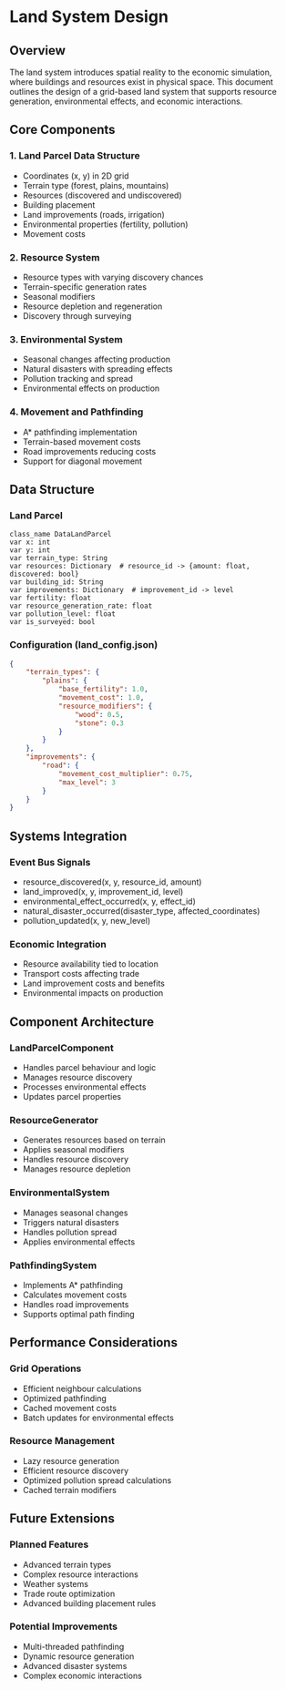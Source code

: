 # Land System Design

## Overview
The land system introduces spatial reality to the economic simulation, where buildings and resources exist in physical space. This document outlines the design of a grid-based land system that supports resource generation, environmental effects, and economic interactions.

## Core Components

### 1. Land Parcel Data Structure
- Coordinates (x, y) in 2D grid
- Terrain type (forest, plains, mountains)
- Resources (discovered and undiscovered)
- Building placement
- Land improvements (roads, irrigation)
- Environmental properties (fertility, pollution)
- Movement costs

### 2. Resource System
- Resource types with varying discovery chances
- Terrain-specific generation rates
- Seasonal modifiers
- Resource depletion and regeneration
- Discovery through surveying

### 3. Environmental System
- Seasonal changes affecting production
- Natural disasters with spreading effects
- Pollution tracking and spread
- Environmental effects on production

### 4. Movement and Pathfinding
- A* pathfinding implementation
- Terrain-based movement costs
- Road improvements reducing costs
- Support for diagonal movement

## Data Structure

### Land Parcel
```gdscript
class_name DataLandParcel
var x: int
var y: int
var terrain_type: String
var resources: Dictionary  # resource_id -> {amount: float, discovered: bool}
var building_id: String
var improvements: Dictionary  # improvement_id -> level
var fertility: float
var resource_generation_rate: float
var pollution_level: float
var is_surveyed: bool
```

### Configuration (land_config.json)
```json
{
    "terrain_types": {
        "plains": {
            "base_fertility": 1.0,
            "movement_cost": 1.0,
            "resource_modifiers": {
                "wood": 0.5,
                "stone": 0.3
            }
        }
    },
    "improvements": {
        "road": {
            "movement_cost_multiplier": 0.75,
            "max_level": 3
        }
    }
}
```

## Systems Integration

### Event Bus Signals
- resource_discovered(x, y, resource_id, amount)
- land_improved(x, y, improvement_id, level)
- environmental_effect_occurred(x, y, effect_id)
- natural_disaster_occurred(disaster_type, affected_coordinates)
- pollution_updated(x, y, new_level)

### Economic Integration
- Resource availability tied to location
- Transport costs affecting trade
- Land improvement costs and benefits
- Environmental impacts on production

## Component Architecture

### LandParcelComponent
- Handles parcel behaviour and logic
- Manages resource discovery
- Processes environmental effects
- Updates parcel properties

### ResourceGenerator
- Generates resources based on terrain
- Applies seasonal modifiers
- Handles resource discovery
- Manages resource depletion

### EnvironmentalSystem
- Manages seasonal changes
- Triggers natural disasters
- Handles pollution spread
- Applies environmental effects

### PathfindingSystem
- Implements A* pathfinding
- Calculates movement costs
- Handles road improvements
- Supports optimal path finding

## Performance Considerations

### Grid Operations
- Efficient neighbour calculations
- Optimized pathfinding
- Cached movement costs
- Batch updates for environmental effects

### Resource Management
- Lazy resource generation
- Efficient resource discovery
- Optimized pollution spread calculations
- Cached terrain modifiers

## Future Extensions

### Planned Features
- Advanced terrain types
- Complex resource interactions
- Weather systems
- Trade route optimization
- Advanced building placement rules

### Potential Improvements
- Multi-threaded pathfinding
- Dynamic resource generation
- Advanced disaster systems
- Complex economic interactions 